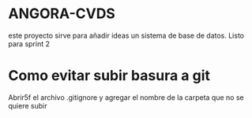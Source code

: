 # ANGORA-CVDS
este proyecto sirve para añadir ideas un sistema de base de datos.
Listo para sprint 2

# Como evitar subir basura a git 
Abrir5f el archivo .gitignore y agregar el nombre de la carpeta que no se quiere subir 




